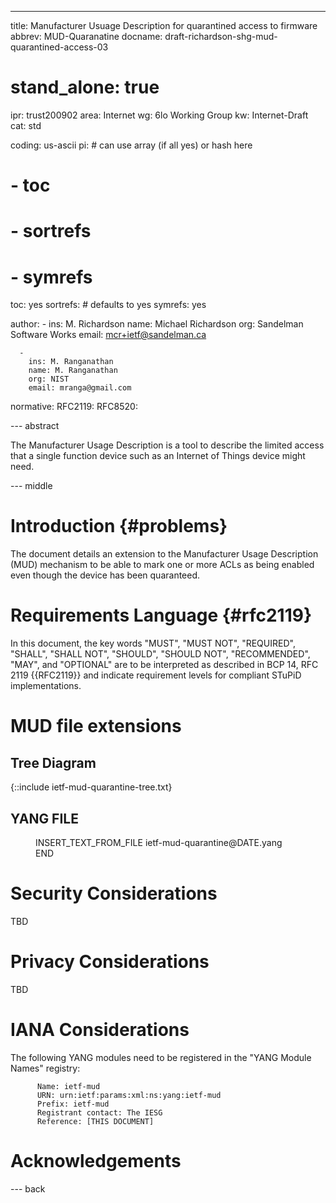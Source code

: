 ---
title: Manufacturer Usuage Description for quarantined access to firmware
abbrev: MUD-Quaranatine
docname: draft-richardson-shg-mud-quarantined-access-03

# stand_alone: true

ipr: trust200902
area: Internet
wg: 6lo Working Group
kw: Internet-Draft
cat: std

coding: us-ascii
pi:    # can use array (if all yes) or hash here
#  - toc
#  - sortrefs
#  - symrefs
  toc: yes
  sortrefs:   # defaults to yes
  symrefs: yes

author:
      -
        ins: M. Richardson
        name: Michael Richardson
        org: Sandelman Software Works
        email: mcr+ietf@sandelman.ca

      -
        ins: M. Ranganathan
        name: M. Ranganathan
        org: NIST
        email: mranga@gmail.com


normative:
  RFC2119:
  RFC8520:

--- abstract

The Manufacturer Usage Description is a tool to describe the limited access
that a single function device such as an Internet of Things device might
need.

--- middle

# Introduction        {#problems}

The document details an extension to the Manufacturer Usage Description (MUD)
mechanism to be able to mark one or more ACLs as being enabled even though
the device has been quaranteed.

# Requirements Language {#rfc2119}

In this document, the key words "MUST", "MUST NOT", "REQUIRED",
"SHALL", "SHALL NOT", "SHOULD", "SHOULD NOT", "RECOMMENDED", "MAY",
and "OPTIONAL" are to be interpreted as described in BCP 14, RFC 2119
{{RFC2119}} and indicate requirement levels for compliant STuPiD
implementations.

# MUD file extensions

## Tree Diagram

{::include ietf-mud-quarantine-tree.txt}

## YANG FILE

<figure>
INSERT_TEXT_FROM_FILE ietf-mud-quarantine@DATE.yang END
</figure>

# Security Considerations

TBD

# Privacy Considerations

TBD

# IANA Considerations

The following YANG modules need to be registered in the "YANG Module Names" registry:

~~~~
      Name: ietf-mud
      URN: urn:ietf:params:xml:ns:yang:ietf-mud
      Prefix: ietf-mud
      Registrant contact: The IESG
      Reference: [THIS DOCUMENT]
~~~~


# Acknowledgements

--- back

